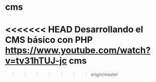 # cms
<<<<<<< HEAD
Desarrollando el CMS básico con PHP
https://www.youtube.com/watch?v=tv31hTUJ-jc
cms
=======
>>>>>>> origin/master

